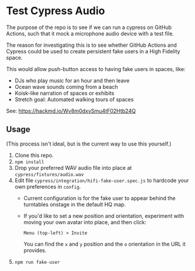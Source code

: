# Test Cypress Audio

The purpose of the repo is to see if we can run a cypress on GitHub Actions,
such that it mock a microphone audio device with a test file.

The reason for investigating this is to see whether GitHub Actions and Cypress
could be used to create persistent fake users in a High Fidelity space.

This would allow push-button access to having fake users in spaces, like:
- DJs who play music for an hour and then leave
- Ocean wave sounds coming from a beach
- Koisk-like narration of spaces or exhibits
- Stretch goal: Automated walking tours of spaces

See: https://hackmd.io/Wv8m0dxvSmu4tF02Htb24Q

## Usage

(This process isn't ideal, but is the current way to use this yourself.)

1. Clone this repo.
2. `npm install`
3. Drop your preferred WAV audio file into place at `cypress/fixtures/audio.wav`
3. Edit file `cypress/integration/hifi-fake-user.spec.js` to hardcode your own preferences in `config`.
    - Current configuration is for the fake user to appear behind the
      turntables onstage in the default HQ map.
    - If you'd like to set a new position and orientation, experiment with moving your own avatar into place, and then click:

      `Menu (top-left) > Invite`

      You can find the `x` and `y` position and the `o` orientation in the URL it provides.
4. `npm run fake-user`
